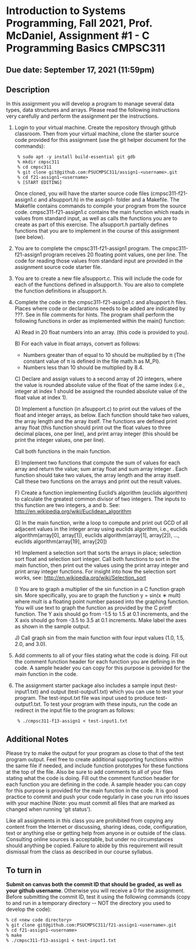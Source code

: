 # Introduction to Systems Programming, Fall 2021, Prof. McDaniel, Assignment #1 - C Programming Basics CMPSC311

## **Due date: September 17, 2021 (11:59pm)**

## Description

In this assignment you will develop a program to manage several data types, data structures and arrays. Please read the following instructions very carefully and perform the assignment per the instructions.

1. Login to your virtual machine. Create the repository through github classroom. Then from your virtual machine, clone the starter source code provided for this assignment (use the git helper document for the commands):

        % sudo apt -y install build-essential git gdb
        % mkdir cmpsc311
        % cd cmpsc311
        % git clone git@github.com:PSUCMPSC311/assign1-<username>.git
        % cd f21-assign1-<username>
        % [START EDITING] 

    Once cloned, you will have the starter source code files (cmpsc311-f21-assign1.c and a1support.h) in the assign1-<username> folder and a Makefile. The Makefile contains commands to compile your program from the source code. cmpsc311-f21-assign1.c contains the main function which reads in values from standard input, as well as calls the functions you are to create as part of this exercise. The a1support.h partially defines functions that you are to implement in the course of this assignment (see below).

2. You are to complete the cmpsc311-f21-assign1 program. The cmpsc311-f21-assign1 program receives 20 floating point values, one per line. The code for reading those values from standard input are provided in the assignment source code starter file.

3. You are to create a new file a1support.c. This will include the code for each of the functions defined in a1support.h. You are also to complete the function definitions in a1support.h.

4. Complete the code in the cmpsc311-f21-assign1.c and a1support.h files. Places where code or declarations needs to be added are indicated by ???. See in file comments for hints. The program shall perform the following functions in order as implemented within the main() function:

    A) Read in 20 float numbers into an array. (this code is provided to you).

    B) For each value in float arrays, convert as follows:
    - Numbers greater than of equal to 10 should be multiplied by π (The constant value of π is defined in the file math.h as M_PI).
    - Numbers less than 10 should be multiplied by 8.4.

    C) Declare and assign values to a second array of 20 integers, where the value is rounded absolute value of the float of the same index (i.e., integer at index 1 should be assigned the rounded absolute value of the float value at index 1).

    D) Implement a function (in a1support.c) to print out the values of the float and integer arrays, as below. Each function should take two values, the array length and the array itself. The functions are defined print array float (this function should print out the float values to three decimal places, one per line), and print array integer (this should be print the integer values, one per line).

    Call both functions in the main function.

    E) Implement two functions that compute the sum of values for each array and return the value; sum array float and sum array integer . Each function should take two values, the array length and the array itself. Call these two functions on the arrays and print out the result values.

    F) Create a function implementing Euclid’s algorithm (euclids algorithm) to calculate the greatest common divisor of two integers. The inputs to this function are two integers, a and b. See: http://en.wikipedia.org/wiki/Euclidean_algorithm

    G) In the main function, write a loop to compute and print out GCD of all adjacent values in the integer array using euclids algorithm, i.e., euclids algorithm(array[0], array[1]), euclids algorithm(array[1], array[2]), ..., euclids algorithm(array[19], array[20])

    H) Implement a selection sort that sorts the arrays in place; selection sort float and selection sort integer. Call both functions to sort in the main function, then print out the values using the print array integer and print array integer functions. For insight into how the selection sort works, see: http://en.wikipedia.org/wiki/Selection_sort

    I) You are to graph a multiplier of the sin function in a C function graph sin. More specifically, you are to graph the function y = sin(x ∗ mult) where mult is a floating point number passed into the graphing function. You will use text to graph the function as provided by the C printf function. The Y axis should go from -1.5 to 1.5 at 0.1 increments, and the X axis should go from -3.5 to 3.5 at 0.1 increments. Make label the axes as shown in the sample output.

    J) Call graph sin from the main function with four input values (1.0, 1.5, 2.0, and 3.0).

5. Add comments to all of your files stating what the code is doing. Fill out the comment function header for each function you are defining in the code. A sample header you can copy for this purpose is provided for the main function in the code.

6. The assignment starter package also includes a sample input (test-input1.txt) and output (test-output1.txt) which you can use to test your program. The test-input.txt file was input used to produce test-output1.txt. To test your program with these inputs, run the code an redirect in the input file to the program as follows:
    
        % ./cmpsc311-f13-assign1 < test-input1.txt


## Additional Notes

Please try to make the output for your program as close to that of the test program output. Feel free to create additional supporting functions within the same file if needed, and include function prototypes for these functions at the top of the file. Also be sure to add comments to all of your files stating what the code is doing. Fill out the comment function header for each function you are defining in the code. A sample header you can copy for this purpose is provided for the main function in the code. It is good practice to commit and push your code regularly in case you run into issues with your machine (Note: you must commit all files that are marked as changed when running 'git status').

Like all assignments in this class you are prohibited from copying any content from the Internet or discussing, sharing ideas, code, configuration, text or anything else or getting help from anyone in or outside of the class. Consulting online sources is acceptable, but under no circumstances should anything be copied. Failure to abide by this requirement will result dismissal from the class as described in our course syllabus.

## To turn in

**Submit on canvas both the commit ID that should be graded, as well as your github username**. Otherwise you will receive a 0 for the assignment.
Before submitting the commit ID, test it using the following commands (copy to and run in a temporary directory -- NOT the directory you used to develop the code):

    % cd <new code directory>
    % git clone git@github.com:PSUCMPSC311/f21-assign1-<username>.git
    % cd f21-assign1-<username>
    % make
    % ./cmpsc311-f13-assign1 < test-input1.txt
